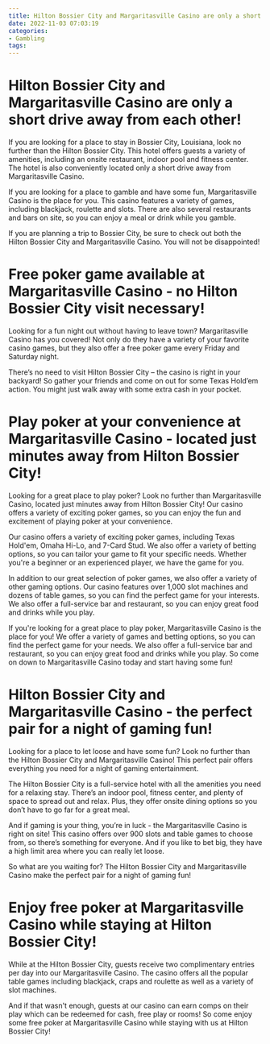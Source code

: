 ```yaml
---
title: Hilton Bossier City and Margaritasville Casino are only a short drive away from each other!
date: 2022-11-03 07:03:19
categories:
- Gambling
tags:
---
```



#  Hilton Bossier City and Margaritasville Casino are only a short drive away from each other!

If you are looking for a place to stay in Bossier City, Louisiana, look no further than the Hilton Bossier City. This hotel offers guests a variety of amenities, including an onsite restaurant, indoor pool and fitness center. The hotel is also conveniently located only a short drive away from Margaritasville Casino.

If you are looking for a place to gamble and have some fun, Margaritasville Casino is the place for you. This casino features a variety of games, including blackjack, roulette and slots. There are also several restaurants and bars on site, so you can enjoy a meal or drink while you gamble.

If you are planning a trip to Bossier City, be sure to check out both the Hilton Bossier City and Margaritasville Casino. You will not be disappointed!

#  Free poker game available at Margaritasville Casino - no Hilton Bossier City visit necessary!

Looking for a fun night out without having to leave town? Margaritasville Casino has you covered! Not only do they have a variety of your favorite casino games, but they also offer a free poker game every Friday and Saturday night.

There’s no need to visit Hilton Bossier City – the casino is right in your backyard! So gather your friends and come on out for some Texas Hold’em action. You might just walk away with some extra cash in your pocket.

#  Play poker at your convenience at Margaritasville Casino - located just minutes away from Hilton Bossier City!

Looking for a great place to play poker? Look no further than Margaritasville Casino, located just minutes away from Hilton Bossier City! Our casino offers a variety of exciting poker games, so you can enjoy the fun and excitement of playing poker at your convenience.

Our casino offers a variety of exciting poker games, including Texas Hold'em, Omaha Hi-Lo, and 7-Card Stud. We also offer a variety of betting options, so you can tailor your game to fit your specific needs. Whether you're a beginner or an experienced player, we have the game for you.

In addition to our great selection of poker games, we also offer a variety of other gaming options. Our casino features over 1,000 slot machines and dozens of table games, so you can find the perfect game for your interests. We also offer a full-service bar and restaurant, so you can enjoy great food and drinks while you play.

If you're looking for a great place to play poker, Margaritasville Casino is the place for you! We offer a variety of games and betting options, so you can find the perfect game for your needs. We also offer a full-service bar and restaurant, so you can enjoy great food and drinks while you play. So come on down to Margaritasville Casino today and start having some fun!

#  Hilton Bossier City and Margaritasville Casino - the perfect pair for a night of gaming fun!

Looking for a place to let loose and have some fun? Look no further than the Hilton Bossier City and Margaritasville Casino! This perfect pair offers everything you need for a night of gaming entertainment.

The Hilton Bossier City is a full-service hotel with all the amenities you need for a relaxing stay. There’s an indoor pool, fitness center, and plenty of space to spread out and relax. Plus, they offer onsite dining options so you don’t have to go far for a great meal.

And if gaming is your thing, you’re in luck - the Margaritasville Casino is right on site! This casino offers over 900 slots and table games to choose from, so there’s something for everyone. And if you like to bet big, they have a high limit area where you can really let loose.

So what are you waiting for? The Hilton Bossier City and Margaritasville Casino make the perfect pair for a night of gaming fun!

#  Enjoy free poker at Margaritasville Casino while staying at Hilton Bossier City!

While at the Hilton Bossier City, guests receive two complimentary entries per day into our Margaritasville Casino. The casino offers all the popular table games including blackjack, craps and roulette as well as a variety of slot machines.

And if that wasn't enough, guests at our casino can earn comps on their play which can be redeemed for cash, free play or rooms! So come enjoy some free poker at Margaritasville Casino while staying with us at Hilton Bossier City!